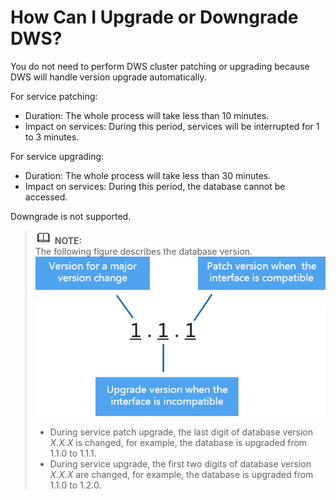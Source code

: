 # How Can I Upgrade or Downgrade DWS?<a name="dws_03_0031"></a>

You do not need to perform DWS cluster patching or upgrading because DWS will handle version upgrade automatically.

For service patching:

-   Duration: The whole process will take less than 10 minutes.
-   Impact on services: During this period, services will be interrupted for 1 to 3 minutes.

For service upgrading:

-   Duration: The whole process will take less than 30 minutes.
-   Impact on services: During this period, the database cannot be accessed.

Downgrade is not supported.

>![](public_sys-resources/icon-note.gif) **NOTE:**   
>The following figure describes the database version.  
>![](figures/datastoreversion2.png)  
>-   During service patch upgrade, the last digit of database version  _X.X.X_  is changed, for example, the database is upgraded from 1.1.0 to 1.1.1.  
>-   During service upgrade, the first two digits of database version  _X.X.X_  are changed, for example, the database is upgraded from 1.1.0 to 1.2.0.  

